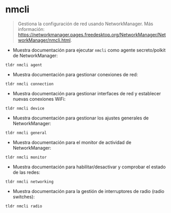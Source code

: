 # nmcli

> Gestiona la configuración de red usando NetworkManager.
> Más información: <https://networkmanager.pages.freedesktop.org/NetworkManager/NetworkManager/nmcli.html>.

- Muestra documentación para ejecutar `nmcli` como agente secreto/polkit de NetworkManager:

`tldr nmcli agent`

- Muestra documentación para gestionar conexiones de red:

`tldr nmcli connection`

- Muestra documentación para gestionar interfaces de red y establecer nuevas conexiones WiFi:

`tldr nmcli device`

- Muestra documentación para gestionar los ajustes generales de NetworkManager:

`tldr nmcli general`

- Muestra documentación para el monitor de actividad de NetworkManager:

`tldr nmcli monitor`

- Muestra documentación para habilitar/desactivar y comprobar el estado de las redes:

`tldr nmcli networking`

- Muestra documentación para la gestión de interruptores de radio (radio switches):

`tldr nmcli radio`
